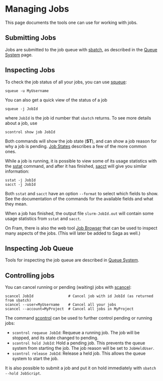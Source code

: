 # Managing Jobs

This page documents the tools one can use for working with jobs.

## Submitting Jobs

Jobs are submitted to the job queue with 
[sbatch](https://slurm.schedmd.com/sbatch.html), as described in the
[Queue System](queue_system.md) page.

## Inspecting Jobs

To check the job status of all your jobs, you can use
[squeue](https://slurm.schedmd.com/squeue.html):

    squeue -u MyUsername

You can also get a quick view of the status of a job

    squeue -j JobId

where `JobId` is the job id number that `sbatch` returns.  To see more
details about a job, use

    scontrol show job JobId

Both commands will show the job state (**ST**), and can show a job reason for
why a job is pending. [Job States](job_states.md) describes a few
of the more common ones.

While a job is running, it is possible to view some of its usage
statistics with the [sstat](https://slurm.schedmd.com/sstat.html)
command, and after it has finished,
[sacct](https://slurm.schedmd.com/sacct.html) will give you similar
information:

    sstat -j JobId
	sacct -j JobId

Both `sstat` and `sacct` have an option `--format` to select which
fields to show.  See the documentation of the commands for the
available fields and what they mean.

When a job has finished, the output file `slurm-JobId.out` will
contain some usage statistics from `sstat` and `sacct`.

On Fram, there is also the web tool [Job
Browser](https://desktop.fram.sigma2.no/slurmbrowser/html/squeue.html)
that can be used to inspect many aspects of the jobs.  (This will
later be added to Saga as well.)

## Inspecting Job Queue

Tools for inspecting the job queue are described in [Queue System](queue_system.md).

## Controlling jobs

You can cancel running or pending (waiting) jobs with [scancel](https://slurm.schedmd.com/scancel.html):

    scancel JobId                # Cancel job with id JobId (as returned from sbatch)
    scancel --user=MyUsername    # Cancel all your jobs
    scancel --account=MyProject  # Cancel all jobs in MyProject

The command [scontrol](https://slurm.schedmd.com/scontrol.html) can be
used to further control pending or running jobs:

- `scontrol requeue JobId`: Requeue a running job.  The job will be
  stopped, and its state changed to pending.
- `scontrol hold JobId`: Hold a pending job.  This prevents the queue
  system from starting the job.  The job reason will be set to `JobHeldUser`.
- `scontrol release JobId`: Release a held job.  This allows the queue
  system to start the job.

It is also possible to submit a job and put it on hold immediately
with `sbatch --hold JobScript`.
